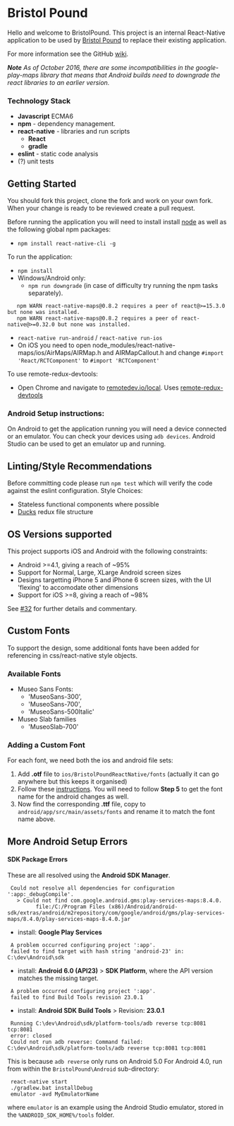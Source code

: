 # Bristol Pound
Hello and welcome to BristolPound. This project is an internal React-Native application to be used by [Bristol Pound](http://bristolpound.org/) to replace their existing application.

For more information see the GitHub [wiki](https://github.com/ScottLogic/BristolPound/wiki).

___Note___
_As of October 2016, there are some incompatibilities in the google-play-maps library that means that Android builds need to downgrade the react libraries to an earlier version._ 

### Technology Stack ###
* __Javascript__ ECMA6
* __npm__ - dependency management.
* __react-native__ - libraries and run scripts
  * __React__
  * __gradle__ 
* __eslint__ - static code analysis
* (?) unit tests

## Getting Started
You should fork this project, clone the fork and work on your own fork. When your change is ready to be reviewed create a pull request.

Before running the application you will need to install install [node](https://nodejs.org/en/download/) as well as the following global npm packages:
* `npm install react-native-cli -g`

To run the application:
* `npm install`
* Windows/Android only: 
  * `npm run downgrade`   (in case of difficulty try running the npm tasks separately).
```
   npm WARN react-native-maps@0.8.2 requires a peer of react@>=15.3.0 but none was installed.
   npm WARN react-native-maps@0.8.2 requires a peer of react-native@>=0.32.0 but none was installed.
```
* `react-native run-android` / `react-native run-ios`
* On iOS you need to open node_modules/react-native-maps/ios/AirMaps/AIRMap.h and AIRMapCallout.h and change `#import 'React/RCTComponent'` to `#import 'RCTComponent'`

To use remote-redux-devtools:
* Open Chrome and navigate to [remotedev.io/local](remotedev.io/local). Uses [remote-redux-devtools](https://github.com/zalmoxisus/remote-redux-devtools)

### Android Setup instructions:
On Android to get the application running you will need a device connected or an emulator. You can check your devices using `adb devices`. Android Studio can be used to get an emulator up and running.

## Linting/Style Recommendations
Before committing code please run `npm test` which will verify the code against the eslint configuration.
Style Choices:
* Stateless functional components where possible
* [Ducks](https://github.com/erikras/ducks-modular-redux) redux file structure

## OS Versions supported

This project supports iOS and Android with the following constraints:

* Android >=4.1, giving a reach of ~95%
* Support for Normal, Large, XLarge Android screen sizes
* Designs targetting iPhone 5 and iPhone 6 screen sizes, with the UI 'flexing' to accomodate other dimensions
* Support for iOS >=8, giving a reach of ~98%

See [#32]([https://github.com/ScottLogic/BristolPound/issues/32) for further details and commentary.

## Custom Fonts
To support the design, some additional fonts have been added for referencing in css/react-native style objects.
### Available Fonts ###
* Museo Sans Fonts:
  * 'MuseoSans-300', 
  * 'MuseoSans-700',
  * 'MuseoSans-500Italic'
* Museo Slab families
  * 'MuseoSlab-700'

### Adding a Custom Font
For each font, we need both the ios and android file sets:
1. Add __.otf__ file to `ios/BristolPoundReactNative/fonts` (actually it can go anywhere but this keeps it organised)
2. Follow these [instructions](https://medium.com/@dabit3/adding-custom-fonts-to-react-native-b266b41bff7f#.as4yo4odg).
You will need to follow __Step 5__ to get the font name for the android changes as well.
3. Now find the corresponding __.ttf__ file, copy to `android/app/src/main/assets/fonts` and rename it to match the font name above.

## More Android Setup Errors
#### SDK Package Errors ####
These are all resolved using the __Android SDK Manager__.
```
 Could not resolve all dependencies for configuration ':app:_debugCompile'.
   > Could not find com.google.android.gms:play-services-maps:8.4.0.
         file:/C:/Program Files (x86)/Android/android-sdk/extras/android/m2repository/com/google/android/gms/play-services-maps/8.4.0/play-services-maps-8.4.0.jar
```
* install: __Google Play Services__
```
 A problem occurred configuring project ':app'.
 failed to find target with hash string 'android-23' in: C:\dev\Android\sdk
```
* install: __Android 6.0 (API23)__ > __SDK Platform__, where the API version matches the missing target.
```
 A problem occurred configuring project ':app'.
 failed to find Build Tools revision 23.0.1
```
* install: __Android SDK Build Tools__ >  Revision: __23.0.1__
```
 Running C:\dev\Android\sdk/platform-tools/adb reverse tcp:8081 tcp:8081
 error: closed
 Could not run adb reverse: Command failed: C:\dev\Android\sdk/platform-tools/adb reverse tcp:8081 tcp:8081
```
This is because `adb reverse` only runs on Android 5.0
For Android 4.0, run from within the `BristolPound\Android` sub-directory:
```
 react-native start
 ./gradlew.bat installDebug
 emulator -avd MyEmulatorName
```  
where `emulator` is an example using the Android Studio emulator, stored in the `%ANDROID_SDK_HOME%/tools` folder.
